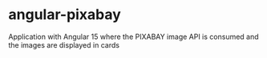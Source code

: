 # angular-pixabay
Application with Angular 15 where the PIXABAY image API is consumed and the images are displayed in cards
